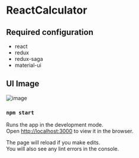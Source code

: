 # ReactCalculator

## Required configuration
- react
- redux
- redux-saga
- material-ui

## UI Image
![image](https://user-images.githubusercontent.com/40349284/56846654-bb098c80-690c-11e9-93b9-18d8ab89a179.png)


### `npm start`

Runs the app in the development mode.<br>
Open [http://localhost:3000](http://localhost:3000) to view it in the browser.

The page will reload if you make edits.<br>
You will also see any lint errors in the console.
